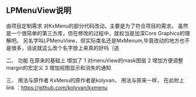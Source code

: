 ## LPMenuView说明
由项目定制需求 对KxMenu的部分代码改动，主要是为了符合项目的需求。
   虽然是一个很简单的第三方库，但在修改的过程中，就权当是加深Core Graphics的理解吧。
    另名字叫LPMenuView，但实际类名还是MxMenum,毕竟改动的地方也不是很多，话说就这么改个名字放上来真的好吗（逃

二、 功能
在原来的基础上 增加了
   1 对menuView的mask图层
    2 增加方便调整margin的宏定义
    3 增加视图显示和消失的通知

三、 用法与原作者
    KxMenu的原作者是kolyvan，
    用法与原来一样，
    在此附上link ：https://github.com/kolyvan/kxmenu
